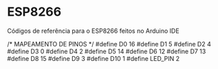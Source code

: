 # ESP8266
Códigos de referência para o ESP8266 feitos no Arduino IDE

/* MAPEAMENTO DE PINOS */
#define D0      16
#define D1       5
#define D2       4
#define D3       0
#define D4       2
#define D5      14
#define D6      12
#define D7      13
#define D8      15
#define D9       3
#define D10      1
#define LED_PIN  2
